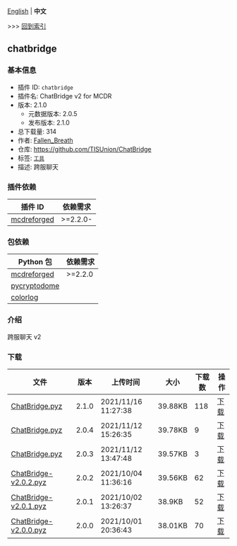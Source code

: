 [English](readme.md) | **中文**

\>\>\> [回到索引](/readme-zh_cn.md)

## chatbridge

### 基本信息

- 插件 ID: `chatbridge`
- 插件名: ChatBridge v2 for MCDR
- 版本: 2.1.0
  - 元数据版本: 2.0.5
  - 发布版本: 2.1.0
- 总下载量: 314
- 作者: [Fallen_Breath](https://github.com/Fallen-Breath)
- 仓库: https://github.com/TISUnion/ChatBridge
- 标签: [`工具`](/labels/tool/readme-zh_cn.md)
- 描述: 跨服聊天

### 插件依赖

| 插件 ID | 依赖需求 |
| --- | --- |
| [mcdreforged](https://github.com/Fallen-Breath/MCDReforged) | \>=2.2.0- |

### 包依赖

| Python 包 | 依赖需求 |
| --- | --- |
| [mcdreforged](https://pypi.org/project/mcdreforged) | \>=2.2.0 |
| [pycryptodome](https://pypi.org/project/pycryptodome) |  |
| [colorlog](https://pypi.org/project/colorlog) |  |

### 介绍

跨服聊天 v2

### 下载

| 文件 | 版本 | 上传时间 | 大小 | 下载数 | 操作 |
| --- | --- | --- | --- | --- | --- |
| [ChatBridge.pyz](https://github.com/TISUnion/ChatBridge/releases/tag/v2.1.0) | 2.1.0 | 2021/11/16 11:27:38 | 39.88KB | 118 | [下载](https://github.com/TISUnion/ChatBridge/releases/download/v2.1.0/ChatBridge.pyz) |
| [ChatBridge.pyz](https://github.com/TISUnion/ChatBridge/releases/tag/v2.0.4) | 2.0.4 | 2021/11/12 15:26:35 | 39.78KB | 9 | [下载](https://github.com/TISUnion/ChatBridge/releases/download/v2.0.4/ChatBridge.pyz) |
| [ChatBridge.pyz](https://github.com/TISUnion/ChatBridge/releases/tag/v2.0.3) | 2.0.3 | 2021/11/12 13:47:48 | 39.57KB | 3 | [下载](https://github.com/TISUnion/ChatBridge/releases/download/v2.0.3/ChatBridge.pyz) |
| [ChatBridge-v2.0.2.pyz](https://github.com/TISUnion/ChatBridge/releases/tag/v2.0.2) | 2.0.2 | 2021/10/04 11:36:16 | 39.56KB | 62 | [下载](https://github.com/TISUnion/ChatBridge/releases/download/v2.0.2/ChatBridge-v2.0.2.pyz) |
| [ChatBridge-v2.0.1.pyz](https://github.com/TISUnion/ChatBridge/releases/tag/v2.0.1) | 2.0.1 | 2021/10/02 13:26:37 | 38.9KB | 52 | [下载](https://github.com/TISUnion/ChatBridge/releases/download/v2.0.1/ChatBridge-v2.0.1.pyz) |
| [ChatBridge-v2.0.0.pyz](https://github.com/TISUnion/ChatBridge/releases/tag/v2.0.0) | 2.0.0 | 2021/10/01 20:36:43 | 38.01KB | 70 | [下载](https://github.com/TISUnion/ChatBridge/releases/download/v2.0.0/ChatBridge-v2.0.0.pyz) |

